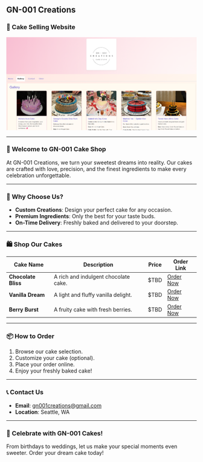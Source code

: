 ## GN-001 Creations
### 🛒 Cake Selling Website


![GN-001 Cake Shop Screenshot](./src/assets/gn-001screenshot.png)

---

### 🎂 Welcome to GN-001 Cake Shop
At GN-001 Creations, we turn your sweetest dreams into reality. Our cakes are crafted with love, precision, and the finest ingredients to make every celebration unforgettable.

---

### 🍰 Why Choose Us?
- **Custom Creations**: Design your perfect cake for any occasion.
- **Premium Ingredients**: Only the best for your taste buds.
- **On-Time Delivery**: Freshly baked and delivered to your doorstep.

---

### 🛍️ Shop Our Cakes
| Cake Name          | Description                          | Price              | Order Link         |
|--------------------|--------------------------------------|--------------------|--------------------|
| **Chocolate Bliss**| A rich and indulgent chocolate cake. | $TBD               | [Order Now](#)    |
| **Vanilla Dream**  | A light and fluffy vanilla delight.  | $TBD               | [Order Now](#)    |
| **Berry Burst**    | A fruity cake with fresh berries.    | $TBD               | [Order Now](#)    |

---

### 📦 How to Order
1. Browse our cake selection.
2. Customize your cake (optional).
3. Place your order online.
4. Enjoy your freshly baked cake!

---

### 📞 Contact Us
- **Email**: gn001creations@gmail.com
- **Location**: Seattle, WA

---

### 🎉 Celebrate with GN-001 Cakes!
From birthdays to weddings, let us make your special moments even sweeter. Order your dream cake today!
